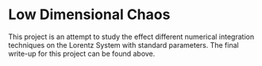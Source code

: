 # Low Dimensional Chaos

This project is an attempt to study the effect different numerical integration techniques on the Lorentz System with standard parameters. The final write-up for this project can be found above.